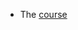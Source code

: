 - The [course](https://egghead.io/courses/rtk-query-basics-query-endpoints-data-flow-and-typescript-57ea3c43)
